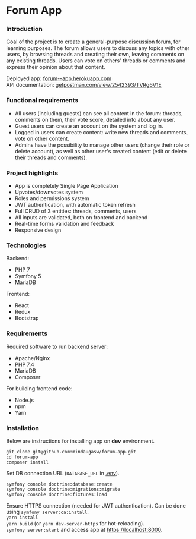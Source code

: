 # Forum App

### Introduction

Goal of the project is to create a general-purpose discussion forum, for learning purposes. The forum allows users to discuss any topics with other users, by browsing threads and creating their own, leaving comments on any existing threads. Users can vote on others' threads or comments and express their opinion about that content.

Deployed app: [forum--app.herokuapp.com](https://forum--app.herokuapp.com/)  
API documentation: [getpostman.com/view/2542393/TVRg6V1E](https://documenter.getpostman.com/view/2542393/TVRg6V1E)

### Functional requirements
- All users (including guests) can see all content in the forum: threads, comments on them, their vote score, detailed info about any user.
- Guest users can create an account on the system and log in.
- Logged in users can create content: write new threads and comments, vote on other content.
- Admins have the possibility to manage other users (change their role or delete account), as well as other user's created content (edit or delete their threads and comments).

### Project highlights
- App is completely Single Page Application
- Upvotes/downvotes system
- Roles and permissions system
- JWT authentication, with automatic token refresh
- Full CRUD of 3 entities: threads, comments, users
- All inputs are validated, both on frontend and backend
- Real-time forms validation and feedback
- Responsive design

### Technologies

Backend: 
- PHP 7
- Symfony 5
- MariaDB

Frontend:
- React
- Redux
- Bootstrap

### Requirements
Required software to run backend server:
- Apache/Nginx
- PHP 7.4
- MariaDB
- Composer

For building frontend code:
- Node.js
- npm
- Yarn


### Installation
Below are instructions for installing app on **dev** environment.  

```
git clone git@github.com:mindaugasw/forum-app.git
cd forum-app
composer install
```

Set DB connection URL (`DATABASE_URL` in [.env](/.env)).

```
symfony console doctrine:database:create
symfony console doctrine:migrations:migrate
symfony console doctrine:fixtures:load
```

Ensure HTTPS connection (needed for JWT authentication). Can be done using `symfony server:ca:install`.  
`yarn install`  
`yarn build` (or `yarn dev-server-https` for hot-reloading).  
`symfony server:start` and access app at [https://localhost:8000](https://localhost:8000/).
